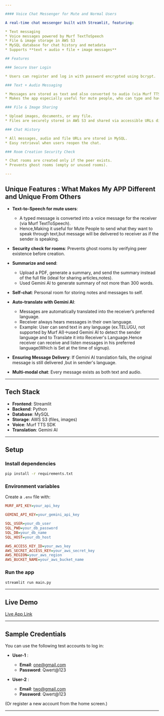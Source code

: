 ```yaml
---

#### Voice Chat Messenger for Mute and Normal Users

A real-time chat messenger built with Streamlit, featuring:

* Text messaging
* Voice messages powered by Murf TextToSpeech
* File & image storage in AWS S3
* MySQL database for chat history and metadata
* Supports **text + audio + file + image messages**

## Features

### Secure User Login

* Users can register and log in with password encrypted using bcrypt.

### Text + Audio Messaging

* Messages are stored as text and also converted to audio (via Murf TTS).
* Makes the app especially useful for mute people, who can type and have their message delivered as speech.

### File & Image Sharing

* Upload images, documents, or any file.
* Files are securely stored in AWS S3 and shared via accessible URLs directly inside the chat.

### Chat History

* All messages, audio and file URLs are stored in MySQL.
* Easy retrieval when users reopen the chat.

### Room Creation Security Check

* Chat rooms are created only if the peer exists.
* Prevents ghost rooms (empty or unused rooms).

---
```


## Unique Features : What Makes My APP Different and Unique From Others

- **Text-to-Speech for mute users**:

  - A typed message is converted into a voice message for the receiver (via Murf TextToSpeech).
  - Hence,Making it useful for Mute People to send what they want to speak through text,but message will be delivered to receiver as if the sender is speaking.

- **Security check for rooms**: Prevents ghost rooms by verifying peer existence before creation.

- **Summarize and send**:

  - Upload a PDF, generate a summary, and send the summary instead of the full file (ideal for sharing articles,notes).
  - Used Gemini AI to generate summary of not more than 300 words.

- **Self-chat**: Personal room for storing notes and messages to self.

- **Auto-translate with Gemini AI**:

  - Messages are automatically translated into the receiver’s preferred language.
  - Receiver always hears messages in their own language.
  - Example: User can send text in any language (ex.TELUGU, not supported by Murf AI)->used Gemini AI to detect the sender language and to Translate it into Receiver's Language.Hence receiver can receive and listen messages in his preferred language(Which is Set at the time of signup).

- **Ensuring Message Delivery**: If Gemini AI translation fails, the original message is still delivered ,but in sender's language.

- **Multi-modal chat**: Every message exists as both text and audio.

---

## Tech Stack

- **Frontend**: Streamlit
- **Backend**: Python
- **Database**: MySQL
- **Storage**: AWS S3 (files, images)
- **Voice**: Murf TTS SDK
- **Translation**: Gemini AI

---

## Setup

### Install dependencies

```bash
pip install -r requirements.txt
```

### Environment variables

Create a `.env` file with:

```ini
MURF_API_KEY=your_api_key

GEMINI_API_KEY=your_gemini_api_key

SQL_USER=your_db_user
SQL_PWD=your_db_password
SQL_DB=your_db_name
SQL_HOST=your_db_host

AWS_ACCESS_KEY_ID=your_aws_key
AWS_SECRET_ACCESS_KEY=your_aws_secret_key
AWS_REGION=your_aws_region
AWS_BUCKET_NAME=your_aws_bucket_name

```

### Run the app

```bash
streamlit run main.py
```

---

## Live Demo

[Live App Link](https://voicechatappformutists.streamlit.app/)

---

## Sample Credentials

You can use the following test accounts to log in:

- **User-1** :

  - **Email**: one@gmail.com
  - **Password**: Qwert@123

- **User-2** :
  - **Email**: two@gmail.com
  - **Password**: Qwert@123

(Or register a new account from the home screen.)

---
